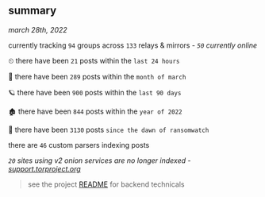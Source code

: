 
## summary
_march 28th, 2022_

currently tracking `94` groups across `133` relays & mirrors - _`50` currently online_

⏲ there have been `21` posts within the `last 24 hours`

🦈 there have been `289` posts within the `month of march`

🪐 there have been `900` posts within the `last 90 days`

🏚 there have been `844` posts within the `year of 2022`

🦕 there have been `3130` posts `since the dawn of ransomwatch`

there are `46` custom parsers indexing posts

_`20` sites using v2 onion services are no longer indexed - [support.torproject.org](https://support.torproject.org/onionservices/v2-deprecation/)_

> see the project [README](https://github.com/thetanz/ransomwatch#ransomwatch--) for backend technicals
